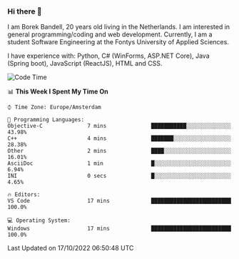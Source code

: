 ### Hi there 👋

I am Borek Bandell, 20 years old living in the Netherlands. I am interested in general programming/coding and web development. Currently, I am a student Software Engineering at the Fontys University of Applied Sciences.

I have experience with: Python, C# (WinForms, ASP.NET Core), Java (Spring boot), JavaScript (ReactJS), HTML and CSS.

<!--START_SECTION:waka-->
![Code Time](http://img.shields.io/badge/Code%20Time-239%20hrs%2058%20mins-blue)

📊 **This Week I Spent My Time On** 

```text
⌚︎ Time Zone: Europe/Amsterdam

💬 Programming Languages: 
Objective-C              7 mins              ███████████░░░░░░░░░░░░░░   43.98% 
C++                      4 mins              ███████░░░░░░░░░░░░░░░░░░   28.38% 
Other                    2 mins              ████░░░░░░░░░░░░░░░░░░░░░   16.01% 
AsciiDoc                 1 min               █░░░░░░░░░░░░░░░░░░░░░░░░   6.94% 
INI                      0 secs              █░░░░░░░░░░░░░░░░░░░░░░░░   4.65%

🔥 Editors: 
VS Code                  17 mins             █████████████████████████   100.0%

💻 Operating System: 
Windows                  17 mins             █████████████████████████   100.0%

```


 Last Updated on 17/10/2022 06:50:48 UTC
<!--END_SECTION:waka-->

<!--**tcBorek2002/tcBorek2002** is a ✨ _special_ ✨ repository because its `README.md` (this file) appears on your GitHub profile.

Here are some ideas to get you started:

- 🔭 I’m currently working on ...
- 🌱 I’m currently learning ...
- 👯 I’m looking to collaborate on ...
- 🤔 I’m looking for help with ...
- 💬 Ask me about ...
- 📫 How to reach me: ...
- 😄 Pronouns: ...
- ⚡ Fun fact: ...
-->
